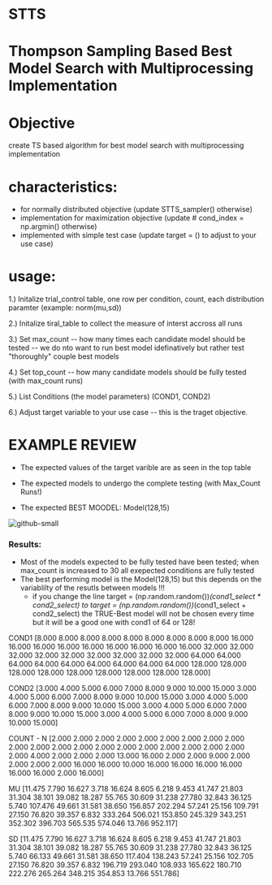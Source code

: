 # STTS

# Thompson Sampling Based Best Model Search with Multiprocessing Implementation

# Objective
create TS based algorithm for best model search with multiprocessing implementation

# characteristics:
- for normally distributed objective (update STTS_sampler() otherwise)
- implementation for maximization objective (update # cond_index = np.argmin() otherwise)
- implemented with simple test case (update target = () to adjust to your use case)

# usage:

1.) Initalize trial_control table, one row per condition, count, each distribution paramter (example: norm(mu,sd))

2.) Initalize tiral_table to collect the measure of interst accross all runs

3.) Set max_count -- how many times each candidate model should be tested -- we do nto want to run best model idefinatively but rather test "thoroughly" couple best models

4.) Set top_count -- how many candidate models should be fully tested (with max_count runs)

5.) List Conditions (the model parameters) (COND1, COND2)

6.) Adjust target variable to your use case -- this is the traget objective.

# EXAMPLE REVIEW

- The expected values of the target varible are as seen in the top table

- The expected models to undergo the complete testing (with Max_Count Runs!)

- The expected BEST MOODEL: Model(128,15)

![github-small](https://github.com/sebtac/STTS/blob/main/STTS%20Example%20Settings.jpg)

### Results:

- Most of the models expected to be fully tested have been tested; when max_count is increased to 30 all exepected conditions are fully tested
- The best performing model is the Model(128,15) but this depends on the variablilty of the resutls between models !!!
  - if you change the line target = (np.random.random())*(cond1_select * cond2_select) to target = (np.random.random())*(cond1_select + cond2_select) the TRUE-Best model will not be chosen every time but it will be a good one with cond1 of 64 or 128!


COND1
[8.000 8.000 8.000 8.000 8.000 8.000 8.000 8.000 8.000 16.000 16.000
  16.000 16.000 16.000 16.000 16.000 16.000 16.000 32.000 32.000 32.000
  32.000 32.000 32.000 32.000 32.000 32.000 64.000 64.000 64.000 64.000
  64.000 64.000 64.000 64.000 64.000 128.000 128.000 128.000 128.000
  128.000 128.000 128.000 128.000 128.000]
 
 COND2
 [3.000 4.000 5.000 6.000 7.000 8.000 9.000 10.000 15.000 3.000 4.000
  5.000 6.000 7.000 8.000 9.000 10.000 15.000 3.000 4.000 5.000 6.000
  7.000 8.000 9.000 10.000 15.000 3.000 4.000 5.000 6.000 7.000 8.000
  9.000 10.000 15.000 3.000 4.000 5.000 6.000 7.000 8.000 9.000 10.000
  15.000]
 
 COUNT - N
 [2.000 2.000 2.000 2.000 2.000 2.000 2.000 2.000 2.000 2.000 2.000 2.000
  2.000 2.000 2.000 2.000 2.000 2.000 2.000 2.000 2.000 4.000 2.000 2.000
  2.000 13.000 16.000 2.000 2.000 9.000 2.000 2.000 2.000 2.000 16.000
  16.000 10.000 16.000 16.000 16.000 16.000 16.000 16.000 2.000 16.000]
 
 MU
 [11.475 7.790 16.627 3.718 16.624 8.605 6.218 9.453 41.747 21.803 31.304
  38.101 39.082 18.287 55.765 30.609 31.238 27.780 32.843 36.125 5.740
  107.476 49.661 31.581 38.650 156.857 202.294 57.241 25.156 109.791
  27.150 76.820 39.357 6.832 333.264 506.021 153.850 245.329 343.251
  352.302 396.703 565.535 574.046 13.766 952.117]
 
 SD
 [11.475 7.790 16.627 3.718 16.624 8.605 6.218 9.453 41.747 21.803 31.304
  38.101 39.082 18.287 55.765 30.609 31.238 27.780 32.843 36.125 5.740
  66.133 49.661 31.581 38.650 117.404 138.243 57.241 25.156 102.705
  27.150 76.820 39.357 6.832 196.719 293.040 108.933 165.622 180.710
  222.276 265.264 348.215 354.853 13.766 551.786]
